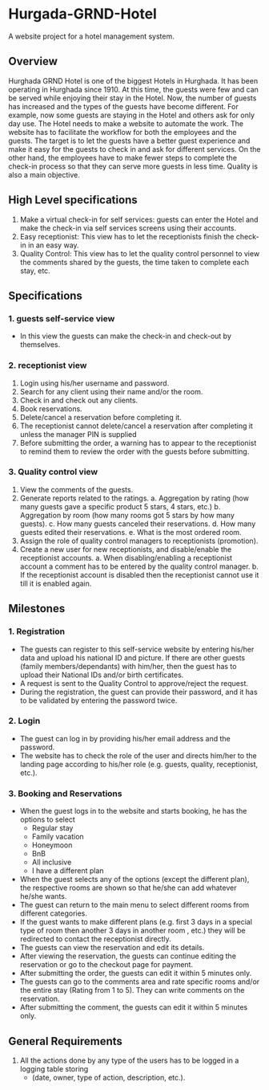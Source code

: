 # Hurgada-GRND-Hotel #

A website project for a hotel management system.

## Overview ##

Hurghada GRND Hotel is one of the biggest Hotels in Hurghada. It has been operating in
Hurghada since 1910. At this time, the guests were few and can be served while enjoying their
stay in the Hotel. Now, the number of guests has increased and the types of the guests have
become different. For example, now some guests are staying in the Hotel and others ask for
only day use. The Hotel needs to make a website to automate the work. The website has to
facilitate the workflow for both the employees and the guests. The target is to let the guests
have a better guest experience and make it easy for the guests to check in and ask for different
services. On the other hand, the employees have to make fewer steps to complete the check-in
process so that they can serve more guests in less time. Quality is also a main objective.

## High Level specifications ##

1. Make a virtual check-in for self services: guests can enter the Hotel and make the check-in via self services screens using their accounts.
2. Easy receptionist: This view has to let the receptionists finish the check-in in an easy way.
3. Quality Control: This view has to let the quality control personnel to view the comments shared by the guests, the time taken to complete each stay, etc.

## Specifications ##

### 1. guests self-service view ###

- In this view the guests can make the check-in and check-out by themselves.

### 2. receptionist view ###

1. Login using his/her username and password.
2. Search for any client using their name and/or the room.
3. Check in and check out any clients.
4. Book reservations.
5. Delete/cancel a reservation before completing it.
6. The receptionist cannot delete/cancel a reservation after completing it unless the manager PIN is supplied
7. Before submitting the order, a warning has to appear to the receptionist to remind them to review the order with the guests before submitting.

### 3. Quality control view ###

1. View the comments of the guests.
2. Generate reports related to the ratings.
    a. Aggregation by rating (how many guests gave a specific product 5 stars, 4 stars, etc.)
    b. Aggregation by room (how many rooms got 5 stars by how many guests).
    c. How many guests canceled their reservations.
    d. How many guests edited their reservations.
    e. What is the most ordered room.
3. Assign the role of quality control managers to receptionists (promotion).
4. Create a new user for new receptionists, and disable/enable the receptionist accounts.
a. When disabling/enabling a receptionist account a comment has to be entered by the quality control manager.
b. If the receptionist account is disabled then the receptionist cannot use it till it is enabled again.

## Milestones ##

### 1. Registration ###

- The guests can register to this self-service website by entering his/her data and upload his national ID and picture. If there are other guests (family members/dependants) with him/her, then the guest has to upload their National IDs and/or birth certificates.
- A request is sent to the Quality Control to approve/reject the request.
- During the registration, the guest can provide their password, and it has to be validated by entering the password
  twice.

### 2. Login ###

- The guest can log in by providing his/her email address and the password.
- The website has to check the role of the user and directs him/her to the landing page according to his/her role (e.g.
  guests, quality, receptionist, etc.).

### 3. Booking and Reservations ###

- When the guest logs in to the website and starts booking, he has the options to select
    - Regular stay
    - Family vacation
    - Honeymoon
    - BnB
    - All inclusive
    - I have a different plan
- When the guest selects any of the options (except the different plan), the respective rooms are shown so that he/she
  can add whatever he/she wants.
- The guest can return to the main menu to select different rooms from different categories.
- If the guest wants to make different plans (e.g. first 3 days in a special type of room then another 3 days in another
  room , etc.) they will be redirected to contact the receptionist directly.
- The guests can view the reservation and edit its details.
- After viewing the reservation, the guests can continue editing the reservation or go to the checkout page for payment.
- After submitting the order, the guests can edit it within 5 minutes only.
- The guests can go to the comments area and rate specific rooms and/or the entire stay (Rating from 1 to 5). They can
  write comments on the reservation.
- After submitting the comment, the guests can edit it within 5 minutes only.

## General Requirements ##

1. All the actions done by any type of the users has to be logged in a logging table storing
    - (date, owner, type of action, description, etc.).
